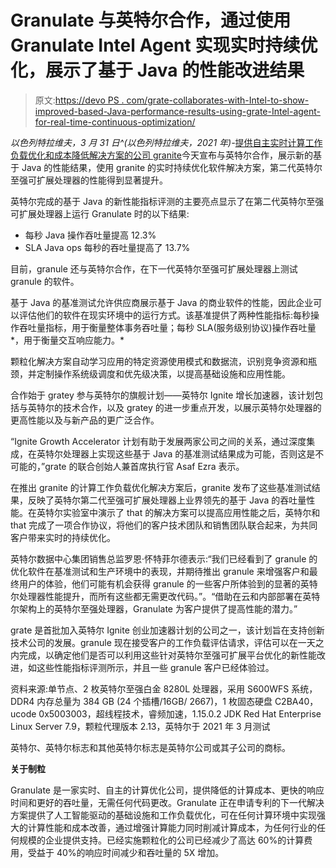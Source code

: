 # Granulate 与英特尔合作，通过使用 Granulate Intel Agent 实现实时持续优化，展示了基于 Java 的性能改进结果

> 原文:[https://devo PS . com/grate-collaborates-with-Intel-to-show-improved-based-Java-performance-results-using-grate-Intel-agent-for-real-time-continuous-optimization/](https://devops.com/granulate-collaborates-with-intel-to-show-improved-java-based-performance-results-using-granulate-intel-agent-for-real-time-continuous-optimization/)

*以色列特拉维夫，3 月 31 日^(以色列特拉维夫，2021 年)-*[提供自主实时计算工作负载优化和成本降低解决方案的公司 granite](https://granulate.io/)今天宣布与英特尔合作，展示新的基于 Java 的性能结果，使用 granite 的实时持续优化软件解决方案，第二代英特尔至强可扩展处理器的性能得到显著提升。

英特尔完成的基于 Java 的新性能指标评测的主要亮点显示了在第二代英特尔至强可扩展处理器上运行 Granulate 时的以下结果:

*   每秒 Java 操作吞吐量提高 12.3%
*   SLA Java ops 每秒的吞吐量提高了 13.7%

目前，granule 还与英特尔合作，在下一代英特尔至强可扩展处理器上测试 granule 的软件。

基于 Java 的基准测试允许供应商展示基于 Java 的商业软件的性能，因此企业可以评估他们的软件在现实环境中的运行方式。该基准提供了两种性能指标:每秒操作吞吐量指标，用于衡量整体事务吞吐量；每秒 SLA(服务级别协议)操作吞吐量*，用于衡量交互响应能力。*

颗粒化解决方案自动学习应用的特定资源使用模式和数据流，识别竞争资源和瓶颈，并定制操作系统级调度和优先级决策，以提高基础设施和应用性能。

合作始于 gratey 参与英特尔的旗舰计划——英特尔 Ignite 增长加速器，该计划包括与英特尔的技术合作，以及 gratey 的进一步重点开发，以展示英特尔处理器的更高性能以及与新产品的更广泛合作。

“Ignite Growth Accelerator 计划有助于发展两家公司之间的关系，通过深度集成，在英特尔处理器上实现这些基于 Java 的基准测试结果成为可能，否则这是不可能的，”grate 的联合创始人兼首席执行官 Asaf Ezra 表示。

在推出 granite 的计算工作负载优化解决方案后，granite 发布了这些基准测试结果，反映了英特尔第二代至强可扩展处理器上业界领先的基于 Java 的吞吐量性能。在英特尔实验室中演示了 that 的解决方案可以提高应用性能之后，英特尔和 that 完成了一项合作协议，将他们的客户技术团队和销售团队联合起来，为共同客户带来实时的持续优化。

英特尔数据中心集团销售总监罗恩·怀特菲尔德表示:“我们已经看到了 granule 的优化软件在基准测试和生产环境中的表现，并期待推出 granule 来增强客户和最终用户的体验，他们可能有机会获得 granule 的一些客户所体验到的显著的英特尔处理器性能提升，而所有这些都无需更改代码。”。“借助在云和内部部署在英特尔架构上的英特尔至强处理器，Granulate 为客户提供了提高性能的潜力。”

grate 是首批加入英特尔 Ignite 创业加速器计划的公司之一，该计划旨在支持创新技术公司的发展。granule 现在接受客户的工作负载评估请求，评估可以在一天之内完成，以确定他们是否可以利用这些针对英特尔至强可扩展平台优化的新性能改进，如这些性能指标评测所示，并且一些 granule 客户已经体验过。

资料来源:单节点、2 枚英特尔至强白金 8280L 处理器，采用 S600WFS 系统，DDR4 内存总量为 384 GB (24 个插槽/16GB/ 2667)，1 枚固态硬盘 C2BA40，ucode 0x5003003，超线程技术，睿频加速，1.15.0.2 JDK Red Hat Enterprise Linux Server 7.9，颗粒代理版本 2.13，英特尔于 2021 年 3 月测试

英特尔、英特尔标志和其他英特尔标志是英特尔公司或其子公司的商标。

**关于制粒**

Granulate 是一家实时、自主的计算优化公司，提供降低的计算成本、更快的响应时间和更好的吞吐量，无需任何代码更改。Granulate 正在申请专利的下一代解决方案提供了人工智能驱动的基础设施和工作负载优化，可在任何计算环境中实现强大的计算性能和成本改善，通过增强计算能力同时削减计算成本，为任何行业的任何规模的企业提供支持。已经实施颗粒化的公司已经减少了高达 60%的计算费用，受益于 40%的响应时间减少和吞吐量的 5X 增加。